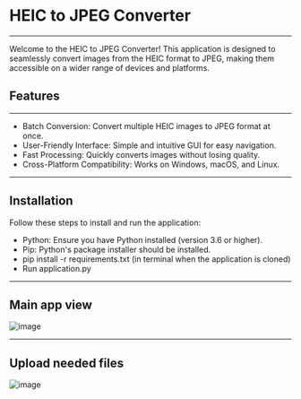 # HEIC to JPEG Converter
____________________________________________
Welcome to the HEIC to JPEG Converter! This application is designed to seamlessly convert images from the HEIC format to JPEG, making them accessible on a wider range of devices and platforms.

## Features
____________________________________________
- Batch Conversion: Convert multiple HEIC images to JPEG format at once.
- User-Friendly Interface: Simple and intuitive GUI for easy navigation.
- Fast Processing: Quickly converts images without losing quality.
- Cross-Platform Compatibility: Works on Windows, macOS, and Linux.
____________________________________________
## Installation
Follow these steps to install and run the application:

- Python: Ensure you have Python installed (version 3.6 or higher).
- Pip: Python's package installer should be installed.
- pip install -r requirements.txt (in terminal when the application is cloned)
- Run application.py
____________________________________________
## Main app view
![image](https://github.com/user-attachments/assets/c61f0c35-6d25-4a67-87e0-459dc77fc024)
____________________________________________
## Upload needed files
![image](https://github.com/user-attachments/assets/b3efc6ac-34a0-49ba-9e28-0d79e8c36dba)


